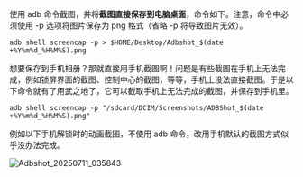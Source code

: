 使用 adb 命令截图，并将**截图直接保存到电脑桌面**，命令如下。注意，命令中必须使用 -p 选项将图片保存为 png 格式（省略 -p 将导致图片无效）。

```shell
adb shell screencap -p > $HOME/Desktop/Adbshot_$(date +%Y%m%d_%H%M%S).png
```

想要保存到手机相册？那就直接用手机截图啊！问题是有些截图在手机上无法完成，例如锁屏界面的截图、控制中心的截图，等等，手机上没法直接截图。于是以下命令就有了用武之地了，它可以截取手机上无法完成的截图，并保存到手机里。

```shell
adb shell screencap -p "/sdcard/DCIM/Screenshots/ADBShot_$(date +%Y%m%d_%H%M%S).png"
```

例如以下手机解锁时的动画截图，不使用 adb 命令，改用手机默认的截图方式似乎没办法完成。

![Adbshot_20250711_035843](https://lib.zhaiduting.work.gd/uPic/Adbshot_20250711_035843.png)
